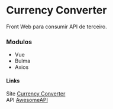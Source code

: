 # Currency Converter

Front Web para consumir API de terceiro.

### Modulos

- Vue
- Bulma
- Axios

#### Links

Site [Currency Converter](https://paulloclara.github.io/currency-converter)\
API [AwesomeAPI](https://docs.awesomeapi.com.br/)
